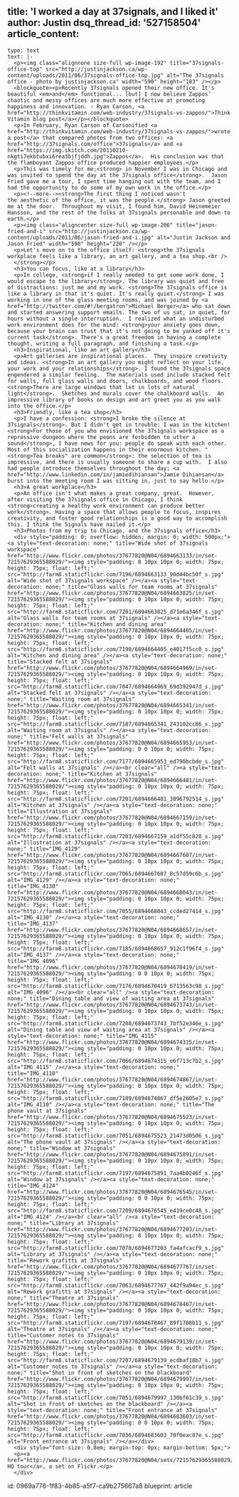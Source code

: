 title: 'I worked a day at 37signals, and I liked it'
author: Justin
dsq_thread_id: '527158504'
article_content:
  -
    type: text
    text: |-
      <p><img class="alignnone size-full wp-image-192" title="37signals-office-top" src="http://justinjackson.ca/wp-content/uploads/2011/06/37signals-office-top.jpg" alt="The 37signals office - photo by justinjackson.ca" width="590" height="183" /></p>
      <blockquote><p>Recently 37signals opened their new office. It's beautiful <em>and</em> functional... [but] I now believe Zappos’ chaotic and messy offices are much more effective at promoting happiness and innovation. - Ryan Carson, <a href="http://thinkvitamin.com/web-industry/37signals-vs-zappos/">Think Vitamin blog post</a></p></blockquote>
      <p>In February, Ryan Carson of Carsonified <a href="http://thinkvitamin.com/web-industry/37signals-vs-zappos/">wrote a post</a> that compared photos from two offices: <a href="http://37signals.com/office">37signals</a> and <a href="https://img.skitch.com/20110210-nkgti7ekbtubxi6rea3bjfjddh.jpg">Zappos</a>.  His conclusion was that the flamboyant Zappos office produced happier employees.</p>
      <p>This was timely for me;<strong> in November I was in Chicago and was invited to spend the day at the 37signals office</strong>.  Jason Fried gave me a tour, I spent time hanging out with the team, and I had the opportunity to do some of my own work in the office.</p>
      <p><!--more--><strong>The first thing I noticed wasn't the aesthetic of the office, it was the people.</strong> Jason greeted me at the door.  Throughout my visit, I found him, David Heinemeier Hansson, and the rest of the folks at 37signals personable and down-to earth.</p>
      <p><img class="aligncenter size-full wp-image-206" title="jason-fried-and-i" src="http://justinjackson.ca/wp-content/uploads/2011/06/jason-fried-and-i.jpg" alt="Justin Jackson and Jason Fried" width="590" height="220" /></p>
      <p>Let's move on to the office itself: <strong>the 37signals workplace feels like a library, an art gallery, and a tea shop.<br />
      </strong></p>
      <h3>You can focus, like at a library</h3>
      <p>In college, <strong>if I really needed to get some work done, I would escape to the library</strong>. The library was quiet and free of distractions: just me and my work. <strong>The 37signals office is like a library in that it's quiet. It's really quiet.</strong> I was working in one of the glass meeting rooms, and was joined by <a href="http://twitter.com/#!/bergatron">Michael Berger</a> who sat down and started answering support emails. The two of us sat, in quiet, for hours without a single interruption.  I realized what an undisturbed work environment does for the mind: <strong>your anxiety goes down, because your brain can trust that it's not going to be yanked off it's current task</strong>. There's a great freedom in having a complete thought, writing a full paragraph, and finishing a task.</p>
      <h3>Inspirational, like an art gallery</h3>
      <p>Art galleries are inspirational places.  They inspire creativity and ideas. <strong>In an art gallery you might reflect on your life, your work and your relationships</strong>. I found the 37signals space engendered a similar feeling.  The materials used include stacked felt for walls, full glass walls and doors, chalkboards, and wood floors.  <strong>There are large windows that let in lots of natural light</strong>.  Sketches and murals cover the chalkboard walls.  An impressive library of books on design and art greet you as you walk into the office.</p>
      <h3>Friendly, like a tea shop</h3>
      <p>I have a confession: <strong>I broke the silence at 37signals</strong>. But I didn't get in trouble: I was in the kitchen! <strong>For those of you who envisioned the 37signals workspace as a repressive dungeon where the peons are forbidden to utter a sound</strong>, I have news for you: people do speak with each other. Most of this socialization happens in their enormous kitchen. "<strong>Tea breaks" are common</strong>: the selection of tea is impressive, and there is usually someone to share a cup with.  I also had people introduce themselves throughout the day; <a href="http://www.linkedin.com/in/jamiedihiansan">Jamie Dihiansan</a> burst into the meeting room I was sitting in, just to say hello.</p>
      <h3>A great workplace</h3>
      <p>An office isn't what makes a great company, great.  However, after visiting the 37signals office in Chicago, I think <strong>creating a healthy work environment can produce better work</strong>. Having a space that allows people to focus, inspires creativity, and foster good relationships is a good way to accomplish this. I think the Signals have nailed it.</p>
      <h3>Photos from my trip to Chicago, and the 37signals office</h3>
      <div style="padding: 0; overflow: hidden; margin: 0; width: 500px;"><a style="text-decoration: none;" title="Wide shot of 37signals workspace" href="http://www.flickr.com/photos/37677820@N04/6894663133/in/set-72157629365588029/"><img style="padding: 0 10px 10px 0; width: 75px; height: 75px; float: left;" src="http://farm8.staticflickr.com/7196/6894663133_90d44bc50f_s.jpg" alt="Wide shot of 37signals workspace" /></a><a style="text-decoration: none;" title="Glass walls for team rooms at 37signals" href="http://www.flickr.com/photos/37677820@N04/6894663825/in/set-72157629365588029/"><img style="padding: 0 10px 10px 0; width: 75px; height: 75px; float: left;" src="http://farm8.staticflickr.com/7201/6894663825_d71e6a346f_s.jpg" alt="Glass walls for team rooms at 37signals" /></a><a style="text-decoration: none;" title="Kitchen and dining area" href="http://www.flickr.com/photos/37677820@N04/6894664405/in/set-72157629365588029/"><img style="padding: 0 10px 10px 0; width: 75px; height: 75px; float: left;" src="http://farm8.staticflickr.com/7190/6894664405_e4017f5cc0_s.jpg" alt="Kitchen and dining area" /></a><a style="text-decoration: none;" title="Stacked felt at 37signals" href="http://www.flickr.com/photos/37677820@N04/6894664969/in/set-72157629365588029/"><img style="padding: 0 10px 10px 0; width: 75px; height: 75px; float: left;" src="http://farm8.staticflickr.com/7047/6894664969_69d392947d_s.jpg" alt="Stacked felt at 37signals" /></a><a style="text-decoration: none;" title="Waiting room at 37signals" href="http://www.flickr.com/photos/37677820@N04/6894665341/in/set-72157629365588029/"><img style="padding: 0 10px 10px 0; width: 75px; height: 75px; float: left;" src="http://farm8.staticflickr.com/7187/6894665341_243102cc86_s.jpg" alt="Waiting room at 37signals" /></a><a style="text-decoration: none;" title="Felt walls at 37signals" href="http://www.flickr.com/photos/37677820@N04/6894665953/in/set-72157629365588029/"><img style="padding: 0 0 10px 0; width: 75px; height: 75px; float: left;" src="http://farm8.staticflickr.com/7177/6894665953_ed790bcbde_s.jpg" alt="Felt walls at 37signals" /></a><br clear="all" /><a style="text-decoration: none;" title="Kitchen at 37signals" href="http://www.flickr.com/photos/37677820@N04/6894666481/in/set-72157629365588029/"><img style="padding: 0 10px 10px 0; width: 75px; height: 75px; float: left;" src="http://farm8.staticflickr.com/7201/6894666481_3896792514_s.jpg" alt="Kitchen at 37signals" /></a><a style="text-decoration: none;" title="Illustration at 37signals" href="http://www.flickr.com/photos/37677820@N04/6894667159/in/set-72157629365588029/"><img style="padding: 0 10px 10px 0; width: 75px; height: 75px; float: left;" src="http://farm8.staticflickr.com/7203/6894667159_a1df55c828_s.jpg" alt="Illustration at 37signals" /></a><a style="text-decoration: none;" title="IMG_4129" href="http://www.flickr.com/photos/37677820@N04/6894667607/in/set-72157629365588029/"><img style="padding: 0 10px 10px 0; width: 75px; height: 75px; float: left;" src="http://farm8.staticflickr.com/7065/6894667607_8c57d59c6b_s.jpg" alt="IMG_4129" /></a><a style="text-decoration: none;" title="IMG_4130" href="http://www.flickr.com/photos/37677820@N04/6894668043/in/set-72157629365588029/"><img style="padding: 0 10px 10px 0; width: 75px; height: 75px; float: left;" src="http://farm8.staticflickr.com/7055/6894668043_ccded27414_s.jpg" alt="IMG_4130" /></a><a style="text-decoration: none;" title="IMG_4137" href="http://www.flickr.com/photos/37677820@N04/6894668657/in/set-72157629365588029/"><img style="padding: 0 10px 10px 0; width: 75px; height: 75px; float: left;" src="http://farm8.staticflickr.com/7185/6894668657_912c1f96f4_s.jpg" alt="IMG_4137" /></a><a style="text-decoration: none;" title="IMG_4096" href="http://www.flickr.com/photos/37677820@N04/6894670419/in/set-72157629365588029/"><img style="padding: 0 0 10px 0; width: 75px; height: 75px; float: left;" src="http://farm8.staticflickr.com/7176/6894670419_6713563c98_s.jpg" alt="IMG_4096" /></a><br clear="all" /><a style="text-decoration: none;" title="Dining table and view of waiting area at 37signals" href="http://www.flickr.com/photos/37677820@N04/6894673743/in/set-72157629365588029/"><img style="padding: 0 10px 10px 0; width: 75px; height: 75px; float: left;" src="http://farm8.staticflickr.com/7208/6894673743_7bf52e346e_s.jpg" alt="Dining table and view of waiting area at 37signals" /></a><a style="text-decoration: none;" title="IMG_4115" href="http://www.flickr.com/photos/37677820@N04/6894674315/in/set-72157629365588029/"><img style="padding: 0 10px 10px 0; width: 75px; height: 75px; float: left;" src="http://farm8.staticflickr.com/7066/6894674315_e6f713c7b2_s.jpg" alt="IMG_4115" /></a><a style="text-decoration: none;" title="IMG_4110" href="http://www.flickr.com/photos/37677820@N04/6894674867/in/set-72157629365588029/"><img style="padding: 0 10px 10px 0; width: 75px; height: 75px; float: left;" src="http://farm8.staticflickr.com/7189/6894674867_df5e2605e7_s.jpg" alt="IMG_4110" /></a><a style="text-decoration: none;" title="The phone vault at 37signals" href="http://www.flickr.com/photos/37677820@N04/6894675523/in/set-72157629365588029/"><img style="padding: 0 10px 10px 0; width: 75px; height: 75px; float: left;" src="http://farm8.staticflickr.com/7051/6894675523_21473d0506_s.jpg" alt="The phone vault at 37signals" /></a><a style="text-decoration: none;" title="Window at 37signals" href="http://www.flickr.com/photos/37677820@N04/6894675891/in/set-72157629365588029/"><img style="padding: 0 10px 10px 0; width: 75px; height: 75px; float: left;" src="http://farm8.staticflickr.com/7197/6894675891_7aa4b0246f_s.jpg" alt="Window at 37signals" /></a><a style="text-decoration: none;" title="IMG_4124" href="http://www.flickr.com/photos/37677820@N04/6894676545/in/set-72157629365588029/"><img style="padding: 0 0 10px 0; width: 75px; height: 75px; float: left;" src="http://farm8.staticflickr.com/7209/6894676545_e419ce0c48_s.jpg" alt="IMG_4124" /></a><br clear="all" /><a style="text-decoration: none;" title="Library at 37signals" href="http://www.flickr.com/photos/37677820@N04/6894677203/in/set-72157629365588029/"><img style="padding: 0 10px 10px 0; width: 75px; height: 75px; float: left;" src="http://farm8.staticflickr.com/7070/6894677203_fa4afcacf9_s.jpg" alt="Library at 37signals" /></a><a style="text-decoration: none;" title="Rework grafitti at 37signals" href="http://www.flickr.com/photos/37677820@N04/6894677767/in/set-72157629365588029/"><img style="padding: 0 10px 10px 0; width: 75px; height: 75px; float: left;" src="http://farm8.staticflickr.com/7063/6894677767_442f9a94ec_s.jpg" alt="Rework grafitti at 37signals" /></a><a style="text-decoration: none;" title="Theatre at 37signals" href="http://www.flickr.com/photos/37677820@N04/6894678467/in/set-72157629365588029/"><img style="padding: 0 10px 10px 0; width: 75px; height: 75px; float: left;" src="http://farm8.staticflickr.com/7197/6894678467_89f1708b11_s.jpg" alt="Theatre at 37signals" /></a><a style="text-decoration: none;" title="Customer notes to 37signals" href="http://www.flickr.com/photos/37677820@N04/6894679139/in/set-72157629365588029/"><img style="padding: 0 10px 10px 0; width: 75px; height: 75px; float: left;" src="http://farm8.staticflickr.com/7207/6894679139_ecdbaf18b7_s.jpg" alt="Customer notes to 37signals" /></a><a style="text-decoration: none;" title="Shot in front of sketches on the blackboard" href="http://www.flickr.com/photos/37677820@N04/6894679997/in/set-72157629365588029/"><img style="padding: 0 10px 10px 0; width: 75px; height: 75px; float: left;" src="http://farm8.staticflickr.com/7051/6894679997_130bf61c39_s.jpg" alt="Shot in front of sketches on the blackboard" /></a><a style="text-decoration: none;" title="Front entrance at 37signals" href="http://www.flickr.com/photos/37677820@N04/6894683603/in/set-72157629365588029/"><img style="padding: 0 0 10px 0; width: 75px; height: 75px; float: left;" src="http://farm8.staticflickr.com/7036/6894683603_70f0eac87e_s.jpg" alt="Front entrance at 37signals" /></a></div>
      <div style="font-size: 0.8em; margin-top: 0px; margin-bottom: 5px;">
      <p><a href="http://www.flickr.com/photos/37677820@N04/sets/72157629365588029/">37signals HQ tour</a>, a set on Flickr.</p>
      </div>
id: 0969a776-1f83-4b85-a5f7-ca9b275667a8
blueprint: article
